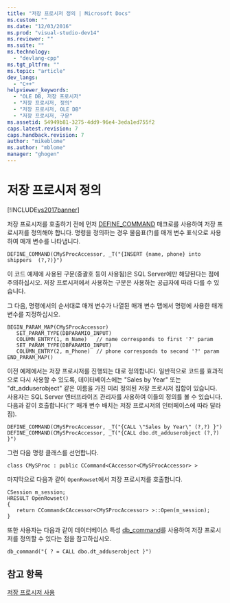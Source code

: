 ```yaml
---
title: "저장 프로시저 정의 | Microsoft Docs"
ms.custom: ""
ms.date: "12/03/2016"
ms.prod: "visual-studio-dev14"
ms.reviewer: ""
ms.suite: ""
ms.technology: 
  - "devlang-cpp"
ms.tgt_pltfrm: ""
ms.topic: "article"
dev_langs: 
  - "C++"
helpviewer_keywords: 
  - "OLE DB, 저장 프로시저"
  - "저장 프로시저, 정의"
  - "저장 프로시저, OLE DB"
  - "저장 프로시저, 구문"
ms.assetid: 54949b81-3275-4dd9-96e4-3eda1ed755f2
caps.latest.revision: 7
caps.handback.revision: 7
author: "mikeblome"
ms.author: "mblome"
manager: "ghogen"
---
```

# 저장 프로시저 정의
[!INCLUDE[vs2017banner](../../assembler/inline/includes/vs2017banner.md)]

저장 프로시저를 호출하기 전에 먼저 [DEFINE\_COMMAND](../../data/oledb/define-command.md) 매크로를 사용하여 저장 프로시저를 정의해야 합니다.  명령을 정의하는 경우 물음표\(?\)를 매개 변수 표식으로 사용하여 매개 변수를 나타냅니다.  
  
```  
DEFINE_COMMAND(CMySProcAccessor, _T("{INSERT {name, phone} into shippers  (?,?)}")  
```  
  
 이 코드 예제에 사용된 구문\(중괄호 등이 사용됨\)은 SQL Server에만 해당된다는 점에 주의하십시오.  저장 프로시저에서 사용하는 구문은 사용하는 공급자에 따라 다를 수 있습니다.  
  
 그 다음, 명령에서의 순서대로 매개 변수가 나열된 매개 변수 맵에서 명령에 사용한 매개 변수를 지정하십시오.  
  
```  
BEGIN_PARAM_MAP(CMySProcAccessor)  
   SET_PARAM_TYPE(DBPARAMIO_INPUT)  
   COLUMN_ENTRY(1, m_Name)   // name corresponds to first '?' param  
   SET_PARAM_TYPE(DBPARAMIO_INPUT)  
   COLUMN_ENTRY(2, m_Phone)  // phone corresponds to second '?' param  
END_PARAM_MAP()  
```  
  
 이전 예제에서는 저장 프로시저를 진행되는 대로 정의합니다.  일반적으로 코드를 효과적으로 다시 사용할 수 있도록, 데이터베이스에는 "Sales by Year" 또는 "dt\_adduserobject" 같은 이름을 가진 미리 정의된 저장 프로시저 집합이 있습니다. 사용자는 SQL Server 엔터프라이즈 관리자를 사용하여 이들의 정의를 볼 수 있습니다.  다음과 같이 호출합니다\('?' 매개 변수 배치는 저장 프로시저의 인터페이스에 따라 달라짐\).  
  
```  
DEFINE_COMMAND(CMySProcAccessor, _T("{CALL \"Sales by Year\" (?,?) }")  
DEFINE_COMMAND(CMySProcAccessor, _T("{CALL dbo.dt_adduserobject (?,?) }")  
```  
  
 그런 다음 명령 클래스를 선언합니다.  
  
```  
class CMySProc : public CCommand<CAccessor<CMySProcAccessor> >  
```  
  
 마지막으로 다음과 같이 `OpenRowset`에서 저장 프로시저를 호출합니다.  
  
```  
CSession m_session;  
HRESULT OpenRowset()  
{  
   return CCommand<CAccessor<CMySProcAccessor> >::Open(m_session);  
}  
```  
  
 또한 사용자는 다음과 같이 데이터베이스 특성 [db\_command](../../windows/db-command.md)를 사용하여 저장 프로시저를 정의할 수 있다는 점을 참고하십시오.  
  
```  
db_command("{ ? = CALL dbo.dt_adduserobject }")  
```  
  
## 참고 항목  
 [저장 프로시저 사용](../../data/oledb/using-stored-procedures.md)